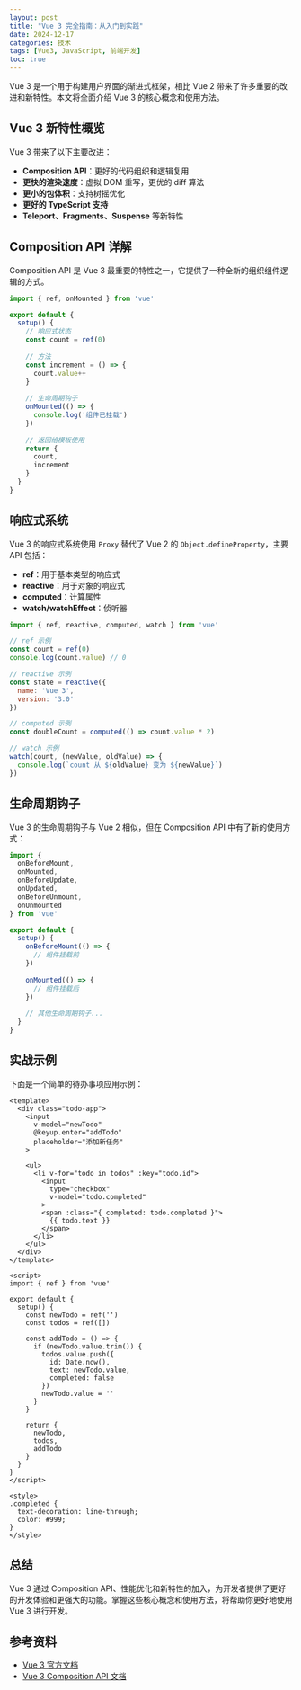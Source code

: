 ```yaml
---
layout: post
title: "Vue 3 完全指南：从入门到实践"
date: 2024-12-17
categories: 技术
tags: [Vue3, JavaScript, 前端开发]
toc: true
---
```


Vue 3 是一个用于构建用户界面的渐进式框架，相比 Vue 2 带来了许多重要的改进和新特性。本文将全面介绍 Vue 3 的核心概念和使用方法。


## Vue 3 新特性概览

Vue 3 带来了以下主要改进：

- **Composition API**：更好的代码组织和逻辑复用
- **更快的渲染速度**：虚拟 DOM 重写，更优的 diff 算法
- **更小的包体积**：支持树摇优化
- **更好的 TypeScript 支持**
- **Teleport、Fragments、Suspense** 等新特性

## Composition API 详解

Composition API 是 Vue 3 最重要的特性之一，它提供了一种全新的组织组件逻辑的方式。

```javascript
import { ref, onMounted } from 'vue'

export default {
  setup() {
    // 响应式状态
    const count = ref(0)
    
    // 方法
    const increment = () => {
      count.value++
    }
    
    // 生命周期钩子
    onMounted(() => {
      console.log('组件已挂载')
    })
    
    // 返回给模板使用
    return {
      count,
      increment
    }
  }
}
```

## 响应式系统

Vue 3 的响应式系统使用 `Proxy` 替代了 Vue 2 的 `Object.defineProperty`，主要 API 包括：

- **ref**：用于基本类型的响应式
- **reactive**：用于对象的响应式
- **computed**：计算属性
- **watch/watchEffect**：侦听器

```javascript
import { ref, reactive, computed, watch } from 'vue'

// ref 示例
const count = ref(0)
console.log(count.value) // 0

// reactive 示例
const state = reactive({
  name: 'Vue 3',
  version: '3.0'
})

// computed 示例
const doubleCount = computed(() => count.value * 2)

// watch 示例
watch(count, (newValue, oldValue) => {
  console.log(`count 从 ${oldValue} 变为 ${newValue}`)
})
```

## 生命周期钩子

Vue 3 的生命周期钩子与 Vue 2 相似，但在 Composition API 中有了新的使用方式：

```javascript
import {
  onBeforeMount,
  onMounted,
  onBeforeUpdate,
  onUpdated,
  onBeforeUnmount,
  onUnmounted
} from 'vue'

export default {
  setup() {
    onBeforeMount(() => {
      // 组件挂载前
    })
    
    onMounted(() => {
      // 组件挂载后
    })
    
    // 其他生命周期钩子...
  }
}
```

## 实战示例

下面是一个简单的待办事项应用示例：

```vue
<template>
  <div class="todo-app">
    <input 
      v-model="newTodo" 
      @keyup.enter="addTodo"
      placeholder="添加新任务"
    >
    
    <ul>
      <li v-for="todo in todos" :key="todo.id">
        <input 
          type="checkbox" 
          v-model="todo.completed"
        >
        <span :class="{ completed: todo.completed }">
          {{ todo.text }}
        </span>
      </li>
    </ul>
  </div>
</template>

<script>
import { ref } from 'vue'

export default {
  setup() {
    const newTodo = ref('')
    const todos = ref([])
    
    const addTodo = () => {
      if (newTodo.value.trim()) {
        todos.value.push({
          id: Date.now(),
          text: newTodo.value,
          completed: false
        })
        newTodo.value = ''
      }
    }
    
    return {
      newTodo,
      todos,
      addTodo
    }
  }
}
</script>

<style>
.completed {
  text-decoration: line-through;
  color: #999;
}
</style>
```

## 总结

Vue 3 通过 Composition API、性能优化和新特性的加入，为开发者提供了更好的开发体验和更强大的功能。掌握这些核心概念和使用方法，将帮助你更好地使用 Vue 3 进行开发。

## 参考资料

- [Vue 3 官方文档](https://v3.vuejs.org/)
- [Vue 3 Composition API 文档](https://v3.vuejs.org/guide/composition-api-introduction.html)
